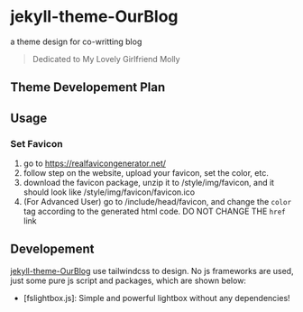 # jekyll-theme-OurBlog

 a theme design for co-writting blog

> Dedicated to My Lovely Girlfriend Molly

## Theme Developement Plan

## Usage

### Set Favicon

1. go to <https://realfavicongenerator.net/>
2. follow step on the website, upload your favicon, set the color, etc.
3. download the favicon package, unzip it to /style/img/favicon, and it should look like /style/img/favicon/favicon.ico
4. (For Advanced User) go to /include/head/favicon, and change the `color` tag according to the generated html code. DO NOT CHANGE THE `href` link

## Developement

[jekyll-theme-OurBlog](./) use tailwindcss to design. No js frameworks are used, just some pure js script and packages, which are shown below:

- [fslightbox.js]: Simple and powerful lightbox without any dependencies!
